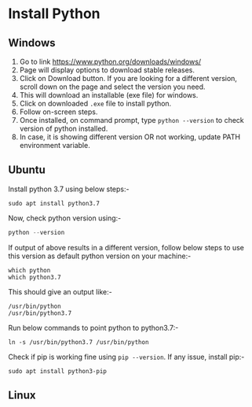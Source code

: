 # Install Python

## Windows

1. Go to link <https://www.python.org/downloads/windows/>
2. Page will display options to download stable releases.
3. Click on Download button. If you are looking for a different version, scroll down on the page and select the version you need.
4. This will download an installable (exe file) for windows.
5. Click on downloaded ```.exe``` file to install python.
6. Follow on-screen steps.
7. Once installed, on command prompt, type ```python --version``` to check version of python installed.
8. In case, it is showing different version OR not working, update PATH environment variable.

## Ubuntu

Install python 3.7 using below steps:-

```shell
sudo apt install python3.7
```

Now, check python version using:-

```python
python --version
```

If output of above results in a different version, follow below steps to use this version as default python version on your machine:-

```shell
which python
which python3.7
```

This should give an output like:-

```shell
/usr/bin/python
/usr/bin/python3.7
```

Run below commands to point python to python3.7:-

```shell
ln -s /usr/bin/python3.7 /usr/bin/python
```

Check if pip is working fine using ```pip --version```. If any issue, install pip:-

```shell
sudo apt install python3-pip
```

## Linux
